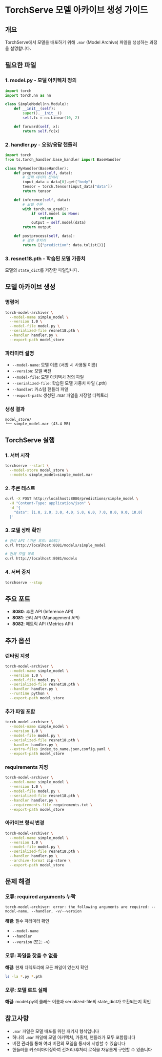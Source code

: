 # TorchServe 모델 아카이브 생성 가이드

## 개요
TorchServe에서 모델을 배포하기 위해 `.mar` (Model Archive) 파일을 생성하는 과정을 설명합니다.

## 필요한 파일

### 1. model.py - 모델 아키텍처 정의
```python
import torch
import torch.nn as nn

class SimpleModel(nn.Module):
    def __init__(self):
        super().__init__()
        self.fc = nn.Linear(10, 2)

    def forward(self, x):
        return self.fc(x)
```

### 2. handler.py - 요청/응답 핸들러
```python
import torch
from ts.torch_handler.base_handler import BaseHandler

class MyHandler(BaseHandler):
    def preprocess(self, data):
        # 입력 데이터 전처리
        input_data = data[0].get("body")
        tensor = torch.tensor(input_data["data"])
        return tensor

    def inference(self, data):
        # 모델 추론
        with torch.no_grad():
            if self.model is None:
                return
            output = self.model(data)
        return output

    def postprocess(self, data):
        # 결과 후처리
        return [{"prediction": data.tolist()}]
```

### 3. resnet18.pth - 학습된 모델 가중치
모델의 `state_dict`를 저장한 파일입니다.

## 모델 아카이브 생성

### 명령어
```bash
torch-model-archiver \
  --model-name simple_model \
  --version 1.0 \
  --model-file model.py \
  --serialized-file resnet18.pth \
  --handler handler.py \
  --export-path model_store
```

### 파라미터 설명
- `--model-name`: 모델 이름 (서빙 시 사용될 이름)
- `--version`: 모델 버전
- `--model-file`: 모델 아키텍처 정의 파일
- `--serialized-file`: 학습된 모델 가중치 파일 (.pth)
- `--handler`: 커스텀 핸들러 파일
- `--export-path`: 생성된 .mar 파일을 저장할 디렉토리

### 생성 결과
```
model_store/
└── simple_model.mar (43.4 MB)
```

## TorchServe 실행

### 1. 서버 시작
```bash
torchserve --start \
  --model-store model_store \
  --models simple_model=simple_model.mar
```

### 2. 추론 테스트
```bash
curl -X POST http://localhost:8080/predictions/simple_model \
  -H "Content-Type: application/json" \
  -d '{
    "data": [1.0, 2.0, 3.0, 4.0, 5.0, 6.0, 7.0, 8.0, 9.0, 10.0]
  }'
```

### 3. 모델 상태 확인
```bash
# 관리 API (기본 포트: 8081)
curl http://localhost:8081/models/simple_model

# 전체 모델 목록
curl http://localhost:8081/models
```

### 4. 서버 중지
```bash
torchserve --stop
```

## 주요 포트
- **8080**: 추론 API (Inference API)
- **8081**: 관리 API (Management API)
- **8082**: 메트릭 API (Metrics API)

## 추가 옵션

### 런타임 지정
```bash
torch-model-archiver \
  --model-name simple_model \
  --version 1.0 \
  --model-file model.py \
  --serialized-file resnet18.pth \
  --handler handler.py \
  --runtime python \
  --export-path model_store
```

### 추가 파일 포함
```bash
torch-model-archiver \
  --model-name simple_model \
  --version 1.0 \
  --model-file model.py \
  --serialized-file resnet18.pth \
  --handler handler.py \
  --extra-files index_to_name.json,config.yaml \
  --export-path model_store
```

### requirements 지정
```bash
torch-model-archiver \
  --model-name simple_model \
  --version 1.0 \
  --model-file model.py \
  --serialized-file resnet18.pth \
  --handler handler.py \
  --requirements-file requirements.txt \
  --export-path model_store
```

### 아카이브 형식 변경
```bash
torch-model-archiver \
  --model-name simple_model \
  --version 1.0 \
  --model-file model.py \
  --serialized-file resnet18.pth \
  --handler handler.py \
  --archive-format zip-store \
  --export-path model_store
```

## 문제 해결

### 오류: required arguments 누락
```
torch-model-archiver: error: the following arguments are required: --model-name, --handler, -v/--version
```
**해결**: 필수 파라미터 확인
- `--model-name`
- `--handler`
- `--version` (또는 `-v`)

### 오류: 파일을 찾을 수 없음
**해결**: 현재 디렉토리에 모든 파일이 있는지 확인
```bash
ls -la *.py *.pth
```

### 오류: 모델 로드 실패
**해결**: model.py의 클래스 이름과 serialized-file의 state_dict가 호환되는지 확인

## 참고사항
- `.mar` 파일은 모델 배포를 위한 패키지 형식입니다
- 하나의 `.mar` 파일에 모델 아키텍처, 가중치, 핸들러가 모두 포함됩니다
- 버전 관리를 통해 여러 버전의 모델을 동시에 서빙할 수 있습니다
- 핸들러를 커스터마이징하여 전처리/후처리 로직을 자유롭게 구현할 수 있습니다
